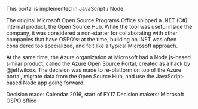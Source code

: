 This portal is implemented in JavaScript / Node.

The original Microsoft Open Source Programs Office shipped a .NET (C#) internal product,
the Open Source Hub. While the tool was useful inside the company, it was considered a
non-starter for collaborating with other companies that have OSPO's: at the time, building
on .NET was often considered too specialized, and felt like a typical Microsoft approach.

At the same time, the Azure organization at Microsoft had a Node.js-based similar product,
called the Azure Open Source Portal, created as a hack by @jeffwilcox. The decision was made
to re-platform on top of the Azure portal, migrate data from the Open Source Hub, and use the
JavaScript-based Node app going forward.

Decision made: Calendar 2016, start of FY17
Decision makers: Microsoft OSPO office

